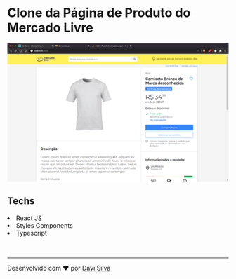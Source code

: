 # Clone da Página de Produto do Mercado Livre

!['screenshot'](src/assets/screenshot.png)

## Techs

<li>React JS</li>
<li>Styles Components</li>
<li>Typescript</li>

<br/>
<br/>
<hr/>
Desenvolvido com &hearts; por <a href="https://github.com/davi1985" target="_blank">Davi Silva</a>

